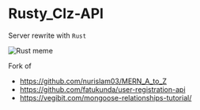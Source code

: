 # Rusty_Clz-API

Server rewrite with `Rust`

![Rust meme](https://camo.githubusercontent.com/d92f0f714399130a60e78382de68e126378ea14c/68747470733a2f2f63646e2e646973636f72646170702e636f6d2f6174746163686d656e74732f3333323237313132343136313439353034302f3333323237313331343239373638333937382f6d656d652e706e67)

Fork of

- https://github.com/nurislam03/MERN_A_to_Z
- https://github.com/fatukunda/user-registration-api
- https://vegibit.com/mongoose-relationships-tutorial/
